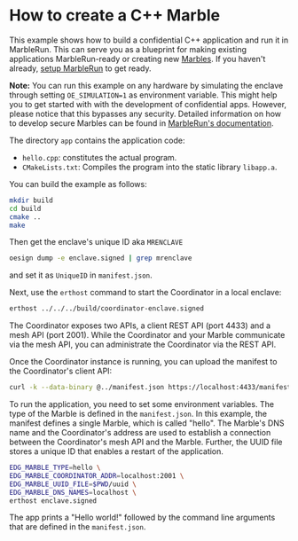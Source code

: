 # How to create a C++ Marble

This example shows how to build a confidential C++ application and run it in MarbleRun. This can serve you as a blueprint for making existing applications MarbleRun-ready or creating new [Marbles](https://docs.edgeless.systems/marblerun/getting-started/marbles). If you haven't already, [setup MarbleRun](../../BUILD.md#build) to get ready.

**Note:** You can run this example on any hardware by simulating the enclave through setting `OE_SIMULATION=1` as environment variable. This might help you to get started with with the development of confidential apps. However, please notice that this bypasses any security. Detailed information on how to develop secure Marbles can be found in [MarbleRun's documentation](https://docs.edgeless.systems/marblerun/workflows/add-service).

The directory `app` contains the application code:

* `hello.cpp`: constitutes the actual program.
* `CMakeLists.txt`: Compiles the program into the static library `libapp.a`.

You can build the example as follows:

```sh
mkdir build
cd build
cmake ..
make
```

Then get the enclave's unique ID aka `MRENCLAVE`

```sh
oesign dump -e enclave.signed | grep mrenclave
```

and set it as `UniqueID` in `manifest.json`.

Next, use the `erthost` command to start the Coordinator in a local enclave:

```sh
erthost ../../../build/coordinator-enclave.signed
```

The Coordinator exposes two APIs, a client REST API (port 4433) and a mesh API (port 2001). While the Coordinator and your Marble communicate via the mesh API, you can administrate the Coordinator via the REST API.

Once the Coordinator instance is running, you can upload the manifest to the Coordinator's client API:

```sh
curl -k --data-binary @../manifest.json https://localhost:4433/manifest
```

To run the application, you need to set some environment variables. The type of the Marble is defined in the `manifest.json`. In this example, the manifest defines a single Marble, which is called "hello". The Marble's DNS name and the Coordinator's address are used to establish a connection between the Coordinator's mesh API and the Marble. Further, the UUID file stores a unique ID that enables a restart of the application.

```sh
EDG_MARBLE_TYPE=hello \
EDG_MARBLE_COORDINATOR_ADDR=localhost:2001 \
EDG_MARBLE_UUID_FILE=$PWD/uuid \
EDG_MARBLE_DNS_NAMES=localhost \
erthost enclave.signed
```

The app prints a "Hello world!" followed by the command line arguments that are defined in the `manifest.json`.
